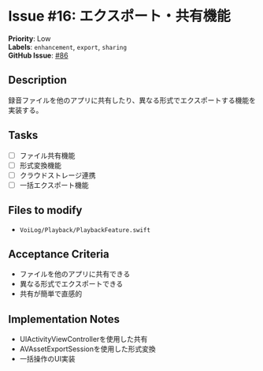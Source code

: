 # Issue #16: エクスポート・共有機能

**Priority**: Low  
**Labels**: `enhancement`, `export`, `sharing`  
**GitHub Issue**: [#86](https://github.com/entaku0818/VoiceMemo/issues/86)

## Description
録音ファイルを他のアプリに共有したり、異なる形式でエクスポートする機能を実装する。

## Tasks
- [ ] ファイル共有機能
- [ ] 形式変換機能
- [ ] クラウドストレージ連携
- [ ] 一括エクスポート機能

## Files to modify
- `VoiLog/Playback/PlaybackFeature.swift`

## Acceptance Criteria
- ファイルを他のアプリに共有できる
- 異なる形式でエクスポートできる
- 共有が簡単で直感的

## Implementation Notes
- UIActivityViewControllerを使用した共有
- AVAssetExportSessionを使用した形式変換
- 一括操作のUI実装
